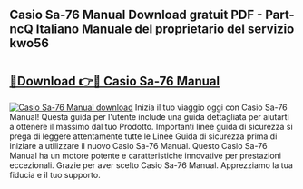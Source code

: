 ## Casio Sa-76 Manual Download gratuit PDF - Part-ncQ Italiano Manuale del proprietario del servizio kwo56

# <h2><a href="http://dff1978.blite.top/?on=Casio+Sa-76+Manual">🔗Download 👉🔴 Casio Sa-76 Manual</a></h2>

[![Casio Sa-76 Manual download](https://i.imgur.com/lujVjoI.png)](http://dff1978.blite.top/?on=Casio+Sa-76+Manual)
Inizia il tuo viaggio oggi con Casio Sa-76 Manual! Questa guida per l'utente include una guida dettagliata per aiutarti a ottenere il massimo dal tuo Prodotto. Importanti linee guida di sicurezza si prega di leggere attentamente tutte le Linee Guida di sicurezza prima di iniziare a utilizzare il nuovo Casio Sa-76 Manual. Questo Casio Sa-76 Manual ha un motore potente e caratteristiche innovative per prestazioni eccezionali. Grazie per aver scelto Casio Sa-76 Manual. Apprezziamo la tua fiducia e il tuo supporto.
